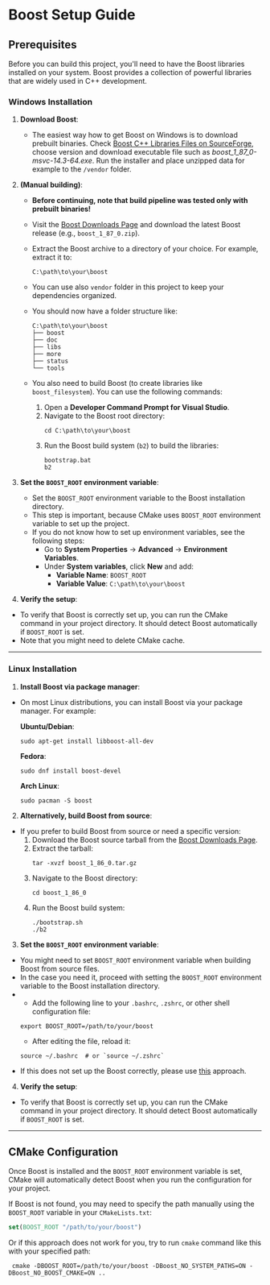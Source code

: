 # Boost Setup Guide

## Prerequisites

Before you can build this project, you'll need to have the Boost libraries installed on your system. Boost provides a collection of powerful libraries that are widely used in C++ development.

### Windows Installation

1. **Download Boost**:
   - The easiest way how to get Boost on Windows is to download prebuilt binaries. Check [Boost C++ Libraries Files on SourceForge](https://sourceforge.net/projects/boost/files/boost-binaries/), choose version and download
     executable file such as *boost_1_87_0-msvc-14.3-64.exe*. Run the installer and place unzipped data for example to the ```/vendor``` folder.

2. **(Manual building)**:
   - **Before continuing, note that build pipeline was tested only with prebuilt binaries!**
   - Visit the [Boost Downloads Page](https://www.boost.org/users/download/) and download the latest Boost release (e.g., `boost_1_87_0.zip`).
   - Extract the Boost archive to a directory of your choice. For example, extract it to:
     ```
     C:\path\to\your\boost
     ```
   
   - You can use also ```vendor``` folder in this project to keep your dependencies organized.
   - You should now have a folder structure like:
     ```
     C:\path\to\your\boost
     ├── boost
     ├── doc
     ├── libs
     ├── more
     ├── status
     └── tools
     ```
   
   - You also need to build Boost (to create libraries like `boost_filesystem`). You can use the following commands:
     1. Open a **Developer Command Prompt for Visual Studio**.
     2. Navigate to the Boost root directory:
        ```
        cd C:\path\to\your\boost
        ```
     3. Run the Boost build system (`b2`) to build the libraries:
        ```
        bootstrap.bat
        b2
        ```

4. **Set the `BOOST_ROOT` environment variable**:
   - Set the `BOOST_ROOT` environment variable to the Boost installation directory.
   - This step is important, because CMake uses `BOOST_ROOT` environment variable to set up the project.
   - If you do not know how to set up environment variables, see the following steps:
        - Go to **System Properties** → **Advanced** → **Environment Variables**.
        - Under **System variables**, click **New** and add:
            - **Variable Name**: `BOOST_ROOT`
            - **Variable Value**: `C:\path\to\your\boost`

5. **Verify the setup**:
- To verify that Boost is correctly set up, you can run the CMake command in your project directory. It should detect Boost automatically if `BOOST_ROOT` is set.
- Note that you might need to delete CMake cache.

---

### Linux Installation

1. **Install Boost via package manager**:
- On most Linux distributions, you can install Boost via your package manager. For example:

  **Ubuntu/Debian**:
  ```
  sudo apt-get install libboost-all-dev
  ```

  **Fedora**:
  ```
  sudo dnf install boost-devel
  ```

  **Arch Linux**:
  ```
  sudo pacman -S boost
  ```

2. **Alternatively, build Boost from source**:
- If you prefer to build Boost from source or need a specific version:
  1. Download the Boost source tarball from the [Boost Downloads Page](https://www.boost.org/users/download/).
  2. Extract the tarball:
     ```
     tar -xvzf boost_1_86_0.tar.gz
     ```
  3. Navigate to the Boost directory:
     ```
     cd boost_1_86_0
     ```
  4. Run the Boost build system:
     ```
     ./bootstrap.sh
     ./b2
     ```

3. **Set the `BOOST_ROOT` environment variable**:
- You might need to set `BOOST_ROOT` environment variable when building Boost from source files.
- In the case you need it, proceed with setting the `BOOST_ROOT` environment variable to the Boost installation directory.
- 
    - Add the following line to your `.bashrc`, `.zshrc`, or other shell configuration file:
    ```
    export BOOST_ROOT=/path/to/your/boost
    ```
    - After editing the file, reload it:
    ```
    source ~/.bashrc  # or `source ~/.zshrc`
    ```
- If this does not set up the Boost correctly, please use [this](#cmake-configuration) approach.

4. **Verify the setup**:
- To verify that Boost is correctly set up, you can run the CMake command in your project directory. It should detect Boost automatically if `BOOST_ROOT` is set.

---

## CMake Configuration

Once Boost is installed and the `BOOST_ROOT` environment variable is set, CMake will automatically detect Boost when you run the configuration for your project.

If Boost is not found, you may need to specify the path manually using the `BOOST_ROOT` variable in your `CMakeLists.txt`:

```cmake
set(BOOST_ROOT "/path/to/your/boost")
```

Or if this approach does not work for you, try to run ```cmake``` command like this with your specified path:
```
 cmake -DBOOST_ROOT=/path/to/your/boost -DBoost_NO_SYSTEM_PATHS=ON -DBoost_NO_BOOST_CMAKE=ON ..
```
